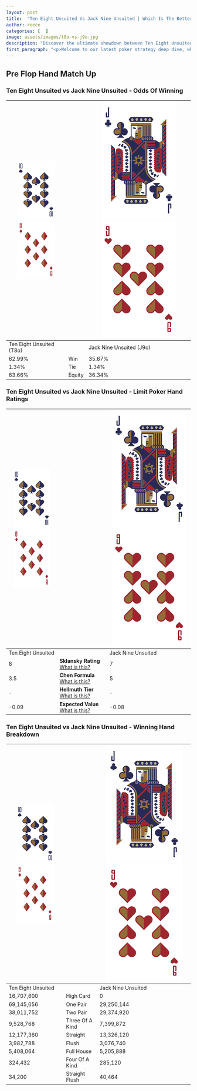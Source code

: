 ```yaml
---
layout: post
title:  "Ten Eight Unsuited Vs Jack Nine Unsuited | Which Is The Better Hand In Poker? A Complete Guide"
author: reece
categories: [  ]
image: assets/images/t8o-vs-j9o.jpg
description: "Discover the ultimate showdown between Ten Eight Unsuited and Jack Nine Unsuited in poker! Uncover the odds, strategies, and scenarios where one hand triumphs over the other. Get ready to up your poker game with this thrilling analysis."
first_paragraph: "<p>Welcome to our latest poker strategy deep dive, where we're pitting two distinct hands against each other in a high-stakes showdown: Ten Eight Unsuited vs Jack Nine Unsuited.</p><p>In the dynamic world of poker, every decision counts, and knowing which hand holds the upper hand is key to your success at the table.</p><p>In this article, we'll dissect these two hands, explore the scenarios where one dominates the other, and equip you with the knowledge to make strategic choices that can tip the odds in your favor.</p><p>Get ready to unravel the intriguing dynamics of these poker hands and elevate your game to new heights.</p>"
---
```




[comment]: # (sp0)

## Pre Flop Hand Match Up

<div class="table hand-ratings" markdown="1"> 



### Ten Eight Unsuited vs Jack Nine Unsuited - Odds Of Winning


    
| ![image info](assets/images/hand1/T.png) ![image info](assets/images/hand1/8o.png) |  | ![image info](assets/images/hand2/J.png) ![image info](assets/images/hand2/9o.png) |
| -------- | -------- | -------- |
| Ten Eight Unsuited (T8o) |  | Jack Nine Unsuited (J9o) |
| 62.99% | Win | 35.67% |
| 1.34% | Tie | 1.34% |
| 63.66% | Equity | 36.34% |




[comment]: # (sp1)



### Ten Eight Unsuited vs Jack Nine Unsuited - Limit Poker Hand Ratings


    
| ![image info](assets/images/hand1/T.png) ![image info](assets/images/hand1/8o.png) |  | ![image info](assets/images/hand2/J.png) ![image info](assets/images/hand2/9o.png) |
| -------- | -------- | -------- |
| Ten Eight Unsuited |  | Jack Nine Unsuited |
| 8 | **Sklansky Rating** [What is this?](/sklansky-rating-explained) | 7 |
| 3.5 | **Chen Formula** [What is this?](/chen-formula-explained) | 5 |
| - | **Hellmuth Tier** [What is this?](/Hellmuth-tier-explained) | - |
| -0.09 | **Expected Value** [What is this?](/expected-value-explained) | -0.08 |




[comment]: # (sp2)



### Ten Eight Unsuited vs Jack Nine Unsuited - Winning Hand Breakdown


    
| ![image info](assets/images/hand1/T.png) ![image info](assets/images/hand1/8o.png) |  | ![image info](assets/images/hand2/J.png) ![image info](assets/images/hand2/9o.png) |
| -------- | -------- | -------- |
| Ten Eight Unsuited |  | Jack Nine Unsuited |
| 16,707,600 | High Card | 0 |
| 69,145,056 | One Pair | 29,250,144 |
| 38,011,752 | Two Pair | 29,374,920 |
| 9,528,768 | Three Of A Kind | 7,399,872 |
| 12,177,360 | Straight | 13,326,120 |
| 3,982,788 | Flush | 3,076,740 |
| 5,408,064 | Full House | 5,205,888 |
| 324,432 | Four Of A Kind | 285,120 |
| 34,200 | Straight Flush | 40,464 |




[comment]: # (sp3)



</div>

[comment]: # (sp4)



[comment]: # (sp5)

